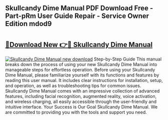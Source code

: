 ## Skullcandy Dime Manual PDF Download Free - Part-pRm User Guide Repair - Service Owner Edition mdod9

# <h2><a href="http://cf2203.oget.top/?id=Skullcandy+Dime+Manual">🔗Download New 👉🔴 Skullcandy Dime Manual</a></h2>

[![Skullcandy Dime Manual new download](https://i.imgur.com/5g1atiW.png)](http://cf2203.oget.top/?id=Skullcandy+Dime+Manual)
Step-by-Step Guide This manual breaks down the process of using your new Skullcandy Dime Manual into manageable steps for effortless operation. Before using your Skullcandy Dime Manual, please familiarize yourself with its functions and features by reading this user manual. It includes clear instructions for installation, setup, and operation, as well as troubleshooting tips for common issues. Skullcandy Dime Manual comes with an impressive collection of advanced features, including facial recognition, augmented reality, voice activation, and wireless charging, all easily accessible through the user-friendly and intuitive interface. Your Success is Our Goal Skullcandy Dime Manual. We are committed to providing you with the tools and support you need.
